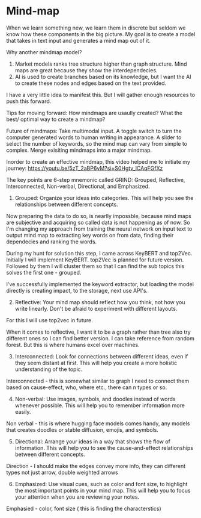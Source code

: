 # Mind-map

When we learn something new, we learn them in discrete but seldom we know how these components in the big picture. My goal is to create a model that takes in text input and generates a mind map out of it. 

Why another mindmap model?
1. Market models ranks tree structure higher than graph structure. Mind maps are great because they show the interdependecies.
2. AI is used to create branches based on its knowledge, but I want the AI to create these nodes and edges based on the text provided.

I have a very little idea to manifest this. But I will gather enough resources to push this forward. 

Tips for moving forward:
How mindmaps are usaully created?
What the best/ optimal way to create a mindmap?

Future of mindmaps:
Take multimodal input.
A toggle switch to turn the computer generated words to human writing in appearance.
A slider to select the number of keywords, so the mind map can vary from simple to complex. 
Merge exisiting mindmaps into a major mindmap.


Inorder to create an effective mindmap, this video helped me to initiate my journey:
https://youtu.be/5zT_2aBP6vM?si=S0Hgtv_lCAqFGfXz

The key points are 6-step mnemonic called GRIND: Grouped, Reflective, Interconnected, Non-verbal, Directional, and Emphasized.

1. Grouped: Organize your ideas into categories. This will help you see the relationships between different concepts.

Now preparing the data to do so, is nearlly impossble, because mind maps are subjective and acquiring so called data is not happening as of now. So I'm changing my approach from training the neural network on input text to output mind map to extracting key words on from data, finding their dependecies and ranking the words.

During my hunt for solution this step, I came across KeyBERT and top2Vec. Initially I will implement KeyBERT. top2Vec is planned for future version. Followed by them I will cluster them so that I can find the sub topics this solves the first one - grouped.

I've successfully implemented the keyword extractor, but loading the model directly is creating impact, to the storage, next use API's.

2. Reflective: Your mind map should reflect how you think, not how you write linearly. Don't be afraid to experiment with different layouts.

For this I will use top2vec in future.

When it comes to reflective, I want it to be a graph rather than tree also try different ones so I can find better version. I can take reference from random forest. But this is where humans excel over machines.

3. Interconnected: Look for connections between different ideas, even if they seem distant at first. This will help you create a more holistic understanding of the topic.

Interconnected - this is somewhat similar to graph I need to connect them based on cause-effect, who, where etc., there can n types or so.

4. Non-verbal: Use images, symbols, and doodles instead of words whenever possible. This will help you to remember information more easily.

Non verbal - this is where hugging face models comes handy, any models that creates doodles or stable diffusion, emojis, and symbols.

5. Directional: Arrange your ideas in a way that shows the flow of information. This will help you to see the cause-and-effect relationships between different concepts.

Direction - I should make the edges convey more info, they can different types not just arrow, double weighted arrows

6. Emphasized: Use visual cues, such as color and font size, to highlight the most important points in your mind map. This will help you to focus your attention when you are reviewing your notes.

Emphasied - color, font size ( this is finding the characterstics)